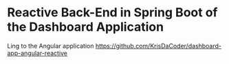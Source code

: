 # Reactive Back-End in Spring Boot of the Dashboard Application 

Ling to the Angular application https://github.com/KrisDaCoder/dashboard-app-angular-reactive
